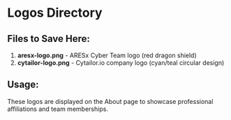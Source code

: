 # Logos Directory

## Files to Save Here:

1. **aresx-logo.png** - ARESx Cyber Team logo (red dragon shield)
2. **cytailor-logo.png** - Cytailor.io company logo (cyan/teal circular design)

## Usage:
These logos are displayed on the About page to showcase professional affiliations and team memberships.
